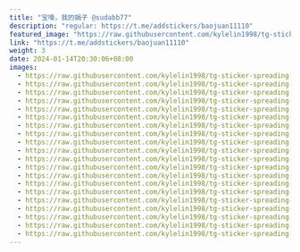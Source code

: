 ```yaml
---
title: "宝嗓，我的娟子 @sudabb77"
description: "regular: https://t.me/addstickers/baojuan11110"
featured_image: "https://raw.githubusercontent.com/kylelin1998/tg-sticker-spreading-worldwide-images/main/img/8425b0bd-adf7-4005-964f-fb4b53a81f72.jpg"
link: "https://t.me/addstickers/baojuan11110"
weight: 3
date: 2024-01-14T20:30:06+08:00
images:
  - https://raw.githubusercontent.com/kylelin1998/tg-sticker-spreading-worldwide-images/main/img/8425b0bd-adf7-4005-964f-fb4b53a81f72.jpg
  - https://raw.githubusercontent.com/kylelin1998/tg-sticker-spreading-worldwide-images/main/img/721689ac-fcce-43f1-a9db-ed9a6c3d3542.jpg
  - https://raw.githubusercontent.com/kylelin1998/tg-sticker-spreading-worldwide-images/main/img/2eaee947-24c2-48e6-99e6-3c29b7aab48c.jpg
  - https://raw.githubusercontent.com/kylelin1998/tg-sticker-spreading-worldwide-images/main/img/0cbfbd47-60d7-4696-bc89-dddb47cb9116.jpg
  - https://raw.githubusercontent.com/kylelin1998/tg-sticker-spreading-worldwide-images/main/img/f8856621-7c2d-44fe-a567-578211a4312d.jpg
  - https://raw.githubusercontent.com/kylelin1998/tg-sticker-spreading-worldwide-images/main/img/5bc0c11c-be53-49ac-8609-77ebf81ff993.jpg
  - https://raw.githubusercontent.com/kylelin1998/tg-sticker-spreading-worldwide-images/main/img/68d2b55f-338f-4fff-86aa-74db2c0738f6.jpg
  - https://raw.githubusercontent.com/kylelin1998/tg-sticker-spreading-worldwide-images/main/img/19db9026-377f-4882-a125-d33ededa8f46.jpg
  - https://raw.githubusercontent.com/kylelin1998/tg-sticker-spreading-worldwide-images/main/img/27b046ad-150f-496f-8a92-6496d9151211.jpg
  - https://raw.githubusercontent.com/kylelin1998/tg-sticker-spreading-worldwide-images/main/img/f82d6a26-8bb9-4862-89cc-9c006a5b875d.jpg
  - https://raw.githubusercontent.com/kylelin1998/tg-sticker-spreading-worldwide-images/main/img/6b136c39-3bc2-49f8-89e9-b65f710bdb84.jpg
  - https://raw.githubusercontent.com/kylelin1998/tg-sticker-spreading-worldwide-images/main/img/79254230-00ac-4aae-902c-43a8b7558515.jpg
  - https://raw.githubusercontent.com/kylelin1998/tg-sticker-spreading-worldwide-images/main/img/99af8cec-aa40-462f-86ba-a66c2d18e3d7.jpg
  - https://raw.githubusercontent.com/kylelin1998/tg-sticker-spreading-worldwide-images/main/img/30bef8aa-7b48-41c1-8526-7c891c23d130.jpg
  - https://raw.githubusercontent.com/kylelin1998/tg-sticker-spreading-worldwide-images/main/img/e0250b94-5a1a-4b27-8826-310e6fe4962e.jpg
  - https://raw.githubusercontent.com/kylelin1998/tg-sticker-spreading-worldwide-images/main/img/b220802f-8f0a-4183-b2bf-1a5fe1d1e479.jpg
  - https://raw.githubusercontent.com/kylelin1998/tg-sticker-spreading-worldwide-images/main/img/f34b001d-c1f5-4b46-9921-6dcff2d2d2e2.jpg
  - https://raw.githubusercontent.com/kylelin1998/tg-sticker-spreading-worldwide-images/main/img/3f0a3605-7143-41ca-bc79-45dc3520b070.jpg
  - https://raw.githubusercontent.com/kylelin1998/tg-sticker-spreading-worldwide-images/main/img/c0f768ef-dc0e-4e0c-83fb-6436dbf7c908.jpg
  - https://raw.githubusercontent.com/kylelin1998/tg-sticker-spreading-worldwide-images/main/img/cfcd6098-d97a-40b2-bc64-685f35130b80.jpg
---
```

